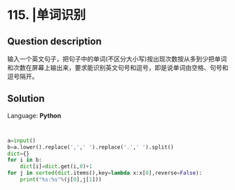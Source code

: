 # 115. |单词识别

## Question description


输入一个英文句子，把句子中的单词(不区分大小写)按出现次数按从多到少把单词和次数在屏幕上输出来，要求能识别英文句号和逗号，即是说单词由空格、句号和逗号隔开。


## Solution

Language: **Python**

```Python


a=input()
b=a.lower().replace(',',' ').replace('.',' ').split()
dict={}
for i in b:
    dict[i]=dict.get(i,0)+1
for j in sorted(dict.items(),key=lambda x:x[0],reverse=False):
    print("%s:%s"%(j[0],j[1]))

```


